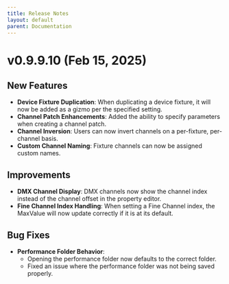 ```yaml
---
title: Release Notes
layout: default
parent: Documentation
---
```


# v0.9.9.10 (Feb 15, 2025)

## New Features  
- **Device Fixture Duplication**: When duplicating a device fixture, it will now be added as a gizmo per the specified setting.  
- **Channel Patch Enhancements**: Added the ability to specify parameters when creating a channel patch.  
- **Channel Inversion**: Users can now invert channels on a per-fixture, per-channel basis.  
- **Custom Channel Naming**: Fixture channels can now be assigned custom names.  

## Improvements  
- **DMX Channel Display**: DMX channels now show the channel index instead of the channel offset in the property editor.  
- **Fine Channel Index Handling**: When setting a Fine Channel index, the MaxValue will now update correctly if it is at its default.  

## Bug Fixes  
- **Performance Folder Behavior**:  
  - Opening the performance folder now defaults to the correct folder.  
  - Fixed an issue where the performance folder was not being saved properly.  
